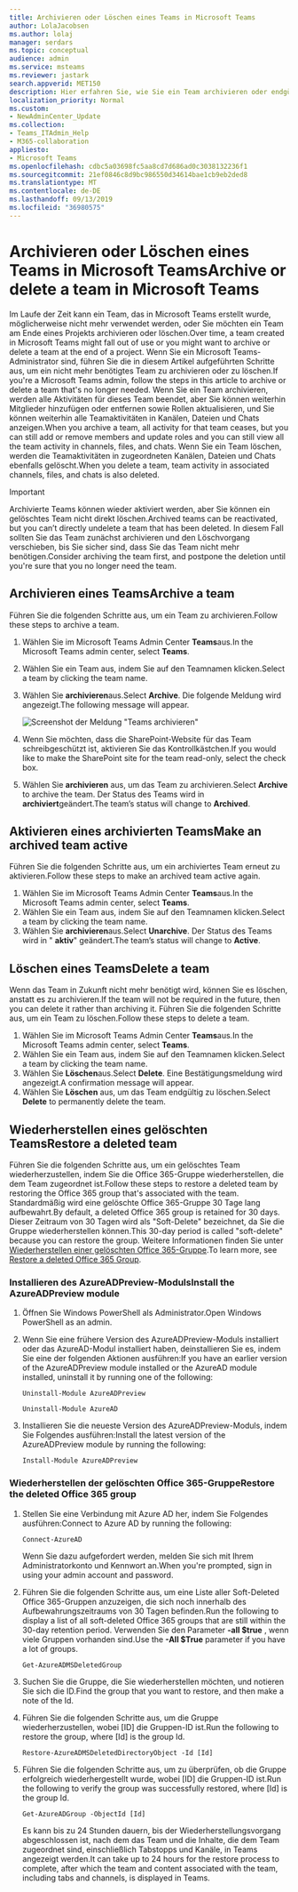 ```yaml
---
title: Archivieren oder Löschen eines Teams in Microsoft Teams
author: LolaJacobsen
ms.author: lolaj
manager: serdars
ms.topic: conceptual
audience: admin
ms.service: msteams
ms.reviewer: jastark
search.appverid: MET150
description: Hier erfahren Sie, wie Sie ein Team archivieren oder endgültig löschen.
localization_priority: Normal
ms.custom:
- NewAdminCenter_Update
ms.collection:
- Teams_ITAdmin_Help
- M365-collaboration
appliesto:
- Microsoft Teams
ms.openlocfilehash: cdbc5a03698fc5aa8cd7d686ad0c3038132236f1
ms.sourcegitcommit: 21ef0846c8d9bc986550d34614bae1cb9eb2ded8
ms.translationtype: MT
ms.contentlocale: de-DE
ms.lasthandoff: 09/13/2019
ms.locfileid: "36980575"
---
```

<a name="archive-or-delete-a-team-in-microsoft-teams"></a><span data-ttu-id="2ae9d-103">Archivieren oder Löschen eines Teams in Microsoft Teams</span><span class="sxs-lookup"><span data-stu-id="2ae9d-103">Archive or delete a team in Microsoft Teams</span></span>
===========================================

<span data-ttu-id="2ae9d-104">Im Laufe der Zeit kann ein Team, das in Microsoft Teams erstellt wurde, möglicherweise nicht mehr verwendet werden, oder Sie möchten ein Team am Ende eines Projekts archivieren oder löschen.</span><span class="sxs-lookup"><span data-stu-id="2ae9d-104">Over time, a team created in Microsoft Teams might fall out of use or you might want to archive or delete a team at the end of a project.</span></span> <span data-ttu-id="2ae9d-105">Wenn Sie ein Microsoft Teams-Administrator sind, führen Sie die in diesem Artikel aufgeführten Schritte aus, um ein nicht mehr benötigtes Team zu archivieren oder zu löschen.</span><span class="sxs-lookup"><span data-stu-id="2ae9d-105">If you're a Microsoft Teams admin, follow the steps in this article to archive or delete a team that's no longer needed.</span></span> <span data-ttu-id="2ae9d-106">Wenn Sie ein Team archivieren, werden alle Aktivitäten für dieses Team beendet, aber Sie können weiterhin Mitglieder hinzufügen oder entfernen sowie Rollen aktualisieren, und Sie können weiterhin alle Teamaktivitäten in Kanälen, Dateien und Chats anzeigen.</span><span class="sxs-lookup"><span data-stu-id="2ae9d-106">When you archive a team, all activity for that team ceases, but you can still add or remove members and update roles and you can still view all the team activity in channels, files, and chats.</span></span> <span data-ttu-id="2ae9d-107">Wenn Sie ein Team löschen, werden die Teamaktivitäten in zugeordneten Kanälen, Dateien und Chats ebenfalls gelöscht.</span><span class="sxs-lookup"><span data-stu-id="2ae9d-107">When you delete a team, team activity in associated channels, files, and chats is also deleted.</span></span>

> [!IMPORTANT]
> <span data-ttu-id="2ae9d-108">Archivierte Teams können wieder aktiviert werden, aber Sie können ein gelöschtes Team nicht direkt löschen.</span><span class="sxs-lookup"><span data-stu-id="2ae9d-108">Archived teams can be reactivated, but you can’t directly undelete a team that has been deleted.</span></span> <span data-ttu-id="2ae9d-109">In diesem Fall sollten Sie das Team zunächst archivieren und den Löschvorgang verschieben, bis Sie sicher sind, dass Sie das Team nicht mehr benötigen.</span><span class="sxs-lookup"><span data-stu-id="2ae9d-109">Consider archiving the team first, and postpone the deletion until you're sure that you no longer need the team.</span></span>

## <a name="archive-a-team"></a><span data-ttu-id="2ae9d-110">Archivieren eines Teams</span><span class="sxs-lookup"><span data-stu-id="2ae9d-110">Archive a team</span></span>

<span data-ttu-id="2ae9d-111">Führen Sie die folgenden Schritte aus, um ein Team zu archivieren.</span><span class="sxs-lookup"><span data-stu-id="2ae9d-111">Follow these steps to archive a team.</span></span>

1. <span data-ttu-id="2ae9d-112">Wählen Sie im Microsoft Teams Admin Center **Teams**aus.</span><span class="sxs-lookup"><span data-stu-id="2ae9d-112">In the Microsoft Teams admin center, select **Teams**.</span></span>
2. <span data-ttu-id="2ae9d-113">Wählen Sie ein Team aus, indem Sie auf den Teamnamen klicken.</span><span class="sxs-lookup"><span data-stu-id="2ae9d-113">Select a team by clicking the team name.</span></span>
3. <span data-ttu-id="2ae9d-114">Wählen Sie **archivieren**aus.</span><span class="sxs-lookup"><span data-stu-id="2ae9d-114">Select **Archive**.</span></span> <span data-ttu-id="2ae9d-115">Die folgende Meldung wird angezeigt.</span><span class="sxs-lookup"><span data-stu-id="2ae9d-115">The following message will appear.</span></span>

    ![Screenshot der Meldung "Teams archivieren"](media/teams-archive-message.png)

4. <span data-ttu-id="2ae9d-117">Wenn Sie möchten, dass die SharePoint-Website für das Team schreibgeschützt ist, aktivieren Sie das Kontrollkästchen.</span><span class="sxs-lookup"><span data-stu-id="2ae9d-117">If you would like to make the SharePoint site for the team read-only, select the check box.</span></span>
5. <span data-ttu-id="2ae9d-118">Wählen Sie **archivieren** aus, um das Team zu archivieren.</span><span class="sxs-lookup"><span data-stu-id="2ae9d-118">Select **Archive** to archive the team.</span></span> <span data-ttu-id="2ae9d-119">Der Status des Teams wird in **archiviert**geändert.</span><span class="sxs-lookup"><span data-stu-id="2ae9d-119">The team’s status will change to **Archived**.</span></span>

## <a name="make-an-archived-team-active"></a><span data-ttu-id="2ae9d-120">Aktivieren eines archivierten Teams</span><span class="sxs-lookup"><span data-stu-id="2ae9d-120">Make an archived team active</span></span>

<span data-ttu-id="2ae9d-121">Führen Sie die folgenden Schritte aus, um ein archiviertes Team erneut zu aktivieren.</span><span class="sxs-lookup"><span data-stu-id="2ae9d-121">Follow these steps to make an archived team active again.</span></span>

1. <span data-ttu-id="2ae9d-122">Wählen Sie im Microsoft Teams Admin Center **Teams**aus.</span><span class="sxs-lookup"><span data-stu-id="2ae9d-122">In the Microsoft Teams admin center, select **Teams**.</span></span>
2. <span data-ttu-id="2ae9d-123">Wählen Sie ein Team aus, indem Sie auf den Teamnamen klicken.</span><span class="sxs-lookup"><span data-stu-id="2ae9d-123">Select a team by clicking the team name.</span></span>
3. <span data-ttu-id="2ae9d-124">Wählen Sie **archivieren**aus.</span><span class="sxs-lookup"><span data-stu-id="2ae9d-124">Select **Unarchive**.</span></span> <span data-ttu-id="2ae9d-125">Der Status des Teams wird in " **aktiv**" geändert.</span><span class="sxs-lookup"><span data-stu-id="2ae9d-125">The team’s status will change to **Active**.</span></span>

## <a name="delete-a-team"></a><span data-ttu-id="2ae9d-126">Löschen eines Teams</span><span class="sxs-lookup"><span data-stu-id="2ae9d-126">Delete a team</span></span>

<span data-ttu-id="2ae9d-127">Wenn das Team in Zukunft nicht mehr benötigt wird, können Sie es löschen, anstatt es zu archivieren.</span><span class="sxs-lookup"><span data-stu-id="2ae9d-127">If the team will not be required in the future, then you can delete it rather than archiving it.</span></span> <span data-ttu-id="2ae9d-128">Führen Sie die folgenden Schritte aus, um ein Team zu löschen.</span><span class="sxs-lookup"><span data-stu-id="2ae9d-128">Follow these steps to delete a team.</span></span>

1.  <span data-ttu-id="2ae9d-129">Wählen Sie im Microsoft Teams Admin Center **Teams**aus.</span><span class="sxs-lookup"><span data-stu-id="2ae9d-129">In the Microsoft Teams admin center, select **Teams**.</span></span>
2.  <span data-ttu-id="2ae9d-130">Wählen Sie ein Team aus, indem Sie auf den Teamnamen klicken.</span><span class="sxs-lookup"><span data-stu-id="2ae9d-130">Select a team by clicking the team name.</span></span>
3.  <span data-ttu-id="2ae9d-131">Wählen Sie **Löschen**aus.</span><span class="sxs-lookup"><span data-stu-id="2ae9d-131">Select **Delete**.</span></span> <span data-ttu-id="2ae9d-132">Eine Bestätigungsmeldung wird angezeigt.</span><span class="sxs-lookup"><span data-stu-id="2ae9d-132">A confirmation message will appear.</span></span>
4.  <span data-ttu-id="2ae9d-133">Wählen Sie **Löschen** aus, um das Team endgültig zu löschen.</span><span class="sxs-lookup"><span data-stu-id="2ae9d-133">Select **Delete** to permanently delete the team.</span></span>

## <a name="restore-a-deleted-team"></a><span data-ttu-id="2ae9d-134">Wiederherstellen eines gelöschten Teams</span><span class="sxs-lookup"><span data-stu-id="2ae9d-134">Restore a deleted team</span></span>

<span data-ttu-id="2ae9d-135">Führen Sie die folgenden Schritte aus, um ein gelöschtes Team wiederherzustellen, indem Sie die Office 365-Gruppe wiederherstellen, die dem Team zugeordnet ist.</span><span class="sxs-lookup"><span data-stu-id="2ae9d-135">Follow these steps to restore a deleted team by restoring the Office 365 group that's associated with the team.</span></span> <span data-ttu-id="2ae9d-136">Standardmäßig wird eine gelöschte Office 365-Gruppe 30 Tage lang aufbewahrt.</span><span class="sxs-lookup"><span data-stu-id="2ae9d-136">By default, a deleted Office 365 group is retained for 30 days.</span></span> <span data-ttu-id="2ae9d-137">Dieser Zeitraum von 30 Tagen wird als "Soft-Delete" bezeichnet, da Sie die Gruppe wiederherstellen können.</span><span class="sxs-lookup"><span data-stu-id="2ae9d-137">This 30-day period is called "soft-delete" because you can restore the group.</span></span> <span data-ttu-id="2ae9d-138">Weitere Informationen finden Sie unter [Wiederherstellen einer gelöschten Office 365-Gruppe](https://docs.microsoft.com/office365/admin/create-groups/restore-deleted-group).</span><span class="sxs-lookup"><span data-stu-id="2ae9d-138">To learn more, see [Restore a deleted Office 365 Group](https://docs.microsoft.com/office365/admin/create-groups/restore-deleted-group).</span></span>

### <a name="install-the-azureadpreview-module"></a><span data-ttu-id="2ae9d-139">Installieren des AzureADPreview-Moduls</span><span class="sxs-lookup"><span data-stu-id="2ae9d-139">Install the AzureADPreview module</span></span>

1. <span data-ttu-id="2ae9d-140">Öffnen Sie Windows PowerShell als Administrator.</span><span class="sxs-lookup"><span data-stu-id="2ae9d-140">Open Windows PowerShell as an admin.</span></span>
2. <span data-ttu-id="2ae9d-141">Wenn Sie eine frühere Version des AzureADPreview-Moduls installiert oder das AzureAD-Modul installiert haben, deinstallieren Sie es, indem Sie eine der folgenden Aktionen ausführen:</span><span class="sxs-lookup"><span data-stu-id="2ae9d-141">If you have an earlier version of the AzureADPreview module installed or the AzureAD module installed, uninstall it by running one of the following:</span></span>

    ``` 
    Uninstall-Module AzureADPreview
    ```

    ```
    Uninstall-Module AzureAD
    ```
3. <span data-ttu-id="2ae9d-142">Installieren Sie die neueste Version des AzureADPreview-Moduls, indem Sie Folgendes ausführen:</span><span class="sxs-lookup"><span data-stu-id="2ae9d-142">Install the latest version of the AzureADPreview module by running the following:</span></span>

    ```
    Install-Module AzureADPreview
    ```    

### <a name="restore-the-deleted-office-365-group"></a><span data-ttu-id="2ae9d-143">Wiederherstellen der gelöschten Office 365-Gruppe</span><span class="sxs-lookup"><span data-stu-id="2ae9d-143">Restore the deleted Office 365 group</span></span>

1. <span data-ttu-id="2ae9d-144">Stellen Sie eine Verbindung mit Azure AD her, indem Sie Folgendes ausführen:</span><span class="sxs-lookup"><span data-stu-id="2ae9d-144">Connect to Azure AD by running the following:</span></span>
    ```
    Connect-AzureAD
    ```
    <span data-ttu-id="2ae9d-145">Wenn Sie dazu aufgefordert werden, melden Sie sich mit Ihrem Administratorkonto und Kennwort an.</span><span class="sxs-lookup"><span data-stu-id="2ae9d-145">When you're prompted, sign in using your admin account and password.</span></span>  
2. <span data-ttu-id="2ae9d-146">Führen Sie die folgenden Schritte aus, um eine Liste aller Soft-Deleted Office 365-Gruppen anzuzeigen, die sich noch innerhalb des Aufbewahrungszeitraums von 30 Tagen befinden.</span><span class="sxs-lookup"><span data-stu-id="2ae9d-146">Run the following to display a list of all soft-deleted Office 365 groups that are still within the 30-day retention period.</span></span> <span data-ttu-id="2ae9d-147">Verwenden Sie den Parameter **-all $true** , wenn viele Gruppen vorhanden sind.</span><span class="sxs-lookup"><span data-stu-id="2ae9d-147">Use the **-All $True** parameter if you have a lot of groups.</span></span>
    ```
    Get-AzureADMSDeletedGroup
    ``` 
3. <span data-ttu-id="2ae9d-148">Suchen Sie die Gruppe, die Sie wiederherstellen möchten, und notieren Sie sich die ID.</span><span class="sxs-lookup"><span data-stu-id="2ae9d-148">Find the group that you want to restore, and then make a note of the Id.</span></span>
4. <span data-ttu-id="2ae9d-149">Führen Sie die folgenden Schritte aus, um die Gruppe wiederherzustellen, wobei [ID] die Gruppen-ID ist.</span><span class="sxs-lookup"><span data-stu-id="2ae9d-149">Run the following to restore the group, where [Id] is the group Id.</span></span>
    ```
    Restore-AzureADMSDeletedDirectoryObject -Id [Id]
    ```
5.  <span data-ttu-id="2ae9d-150">Führen Sie die folgenden Schritte aus, um zu überprüfen, ob die Gruppe erfolgreich wiederhergestellt wurde, wobei [ID] die Gruppen-ID ist.</span><span class="sxs-lookup"><span data-stu-id="2ae9d-150">Run the following to verify the group was successfully restored, where [Id] is the group Id.</span></span>
    ```
    Get-AzureADGroup -ObjectId [Id]
    ```

    <span data-ttu-id="2ae9d-151">Es kann bis zu 24 Stunden dauern, bis der Wiederherstellungsvorgang abgeschlossen ist, nach dem das Team und die Inhalte, die dem Team zugeordnet sind, einschließlich Tabstopps und Kanäle, in Teams angezeigt werden.</span><span class="sxs-lookup"><span data-stu-id="2ae9d-151">It can take up to 24 hours for the restore process to complete, after which the team and content associated with the team, including tabs and channels, is displayed in Teams.</span></span>
